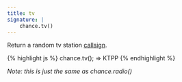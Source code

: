 ```yaml
---
title: tv
signature: |
    chance.tv()
---
```


Return a random tv station [callsign](https://en.wikipedia.org/wiki/Call_sign#North_America).

{% highlight js %}
chance.tv();
=> KTPP
{% endhighlight %}

*Note: this is just the same as chance.radio()*

